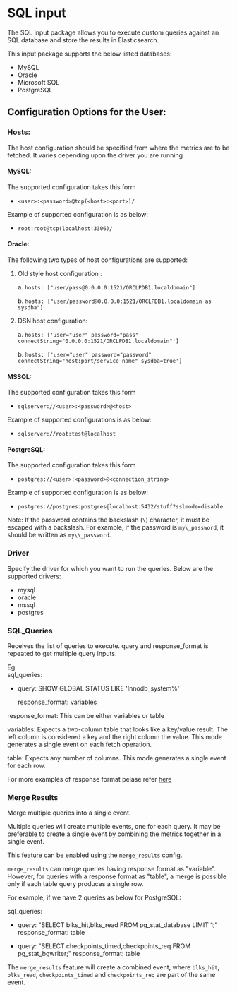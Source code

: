 # SQL input

The SQL input package allows you to execute custom queries against an SQL database and store the results in Elasticsearch.

This input package supports the below listed databases:

- MySQL
- Oracle
- Microsoft SQL
- PostgreSQL

## Configuration Options for the User:


### Hosts: 
The host configuration should be specified from where the metrics are to be fetched. It varies depending upon the driver you are running

#### MySQL: 
The supported configuration takes this form
- `<user>:<password>@tcp(<host>:<port>)/`

Example of supported configuration is as below:
- `root:root@tcp(localhost:3306)/`

#### Oracle: 

The following two types of host configurations are supported:

1. Old style host configuration :

    a. `hosts: ["user/pass@0.0.0.0:1521/ORCLPDB1.localdomain"]`
    
    b. `hosts: ["user/password@0.0.0.0:1521/ORCLPDB1.localdomain as sysdba"]`

2. DSN host configuration:

    a. `hosts: ['user="user" password="pass" connectString="0.0.0.0:1521/ORCLPDB1.localdomain"']`
    
    b. `hosts: ['user="user" password="password" connectString="host:port/service_name" sysdba=true']`
  
#### MSSQL: 
The supported configuration takes this form
- `sqlserver://<user>:<password>@<host>`

Example of supported configurations is as below:
- `sqlserver://root:test@localhost`

#### PostgreSQL: 
The supported configuration takes this form
- `postgres://<user>:<password>@<connection_string>`

Example of supported configuration is as below:
- `postgres://postgres:postgres@localhost:5432/stuff?sslmode=disable`

Note: If the password contains the backslash (`\`) character, it must be escaped with a backslash. For example, if the password is `my\_password`, it should be written as `my\\_password`.

### Driver
Specify the driver for which you want to run the queries. Below are the supported drivers:

- mysql
- oracle
- mssql
- postgres

### SQL_Queries
Receives the list of queries to execute. query and response_format is repeated to get multiple query inputs.

Eg:   
sql_queries: 
  - query: SHOW GLOBAL STATUS LIKE 'Innodb_system%'
    
    response_format: variables

response_format: This can be either variables or table

variables:
Expects a two-column table that looks like a key/value result. The left column is considered a key and the right column the value. This mode generates a single event on each fetch operation.

table:
Expects any number of columns. This mode generates a single event for each row.

For more examples of response format pelase refer [here](https://www.elastic.co/guide/en/beats/metricbeat/current/metricbeat-module-sql.html)


### Merge Results
Merge multiple queries into a single event.

Multiple queries will create multiple events, one for each query.  It may be preferable to create a single event by combining the metrics together in a single event.

This feature can be enabled using the `merge_results` config.

`merge_results` can merge queries having response format as "variable". 
However, for queries with a response format as "table", a merge is possible only if each table query produces a single row.

For example, if we have 2 queries as below for PostgreSQL:

sql_queries:
  - query: "SELECT blks_hit,blks_read FROM pg_stat_database LIMIT 1;"
    response_format: table

  - query: "SELECT checkpoints_timed,checkpoints_req FROM pg_stat_bgwriter;"
    response_format: table

The `merge_results` feature will create a combined event, where `blks_hit`, `blks_read`, `checkpoints_timed` and `checkpoints_req` are part of the same event.

